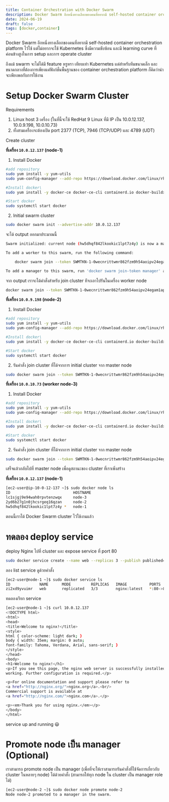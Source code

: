 ```yaml
---
title: Container Orchestration with Docker Swarm
description: Docker Swarm อีกหนึ่งทางเลือกของคนที่อยากมี self-hosted container orchestration platform ไว้ใช้ แต่ไม่อยากจะใช้ Kubernetes ซึ่งมีความซับซ้อน และมี learning curve ที่ค่อนข้างสูงในการ setup และการ operate cluster
date: 2024-06-19
draft: false
tags: [docker,container]
---
```


Docker Swarm อีกหนึ่งทางเลือกของคนที่อยากมี self-hosted container orchestration platform ไว้ใช้ แต่ไม่อยากจะใช้ Kubernetes ซึ่งมีความซับซ้อน และมี learning curve ที่ค่อนข้างสูงในการ setup และการ operate cluster

ถึงแม้ swarm จะไม่ได้มี feature หรูหรา เทียบเท่า Kubernetes แต่สำหรับทีมขนาดเล็ก และขนาดกลางที่ต้องการเพียงแค่ฟังก์ชั่นพื้นฐานของ container orchestration platform ก็คิดว่าน่าจะเพียงพอกับการใช้งาน

# Setup Docker Swarm Cluster

Requirements
1. Linux host 3 เครื่อง (ในที่นี้จะใช้ RedHat 9 Linux ที่มี IP เป็น 10.0.12.137, 10.0.9.198, 10.0.10.73)
2. ทั้งสามเครื่องจะต้องเปิด port 2377 (TCP), 7946 (TCP/UDP) และ 4789 (UDT)

Create cluster

**ที่เครื่อง `10.0.12.137` (node-1)**

1. Install Docker
```bash
#add repository
sudo yum install -y yum-utils
sudo yum-config-manager --add-repo https://download.docker.com/linux/rhel/docker-ce.repo

#Install docker\
sudo yum install -y docker-ce docker-ce-cli containerd.io docker-buildx-plugin docker-compose-plugin

#Start docker
sudo systemctl start docker
```

2. Initial swarm cluster

```bash
sudo docker swarm init --advertise-addr 10.0.12.137
```

จะได้ output ออกมาประมาณนี้

```bash
Swarm initialized: current node (hw5dhqf842lkookic1lpt7z4y) is now a manager.

To add a worker to this swarm, run the following command:

    docker swarm join --token SWMTKN-1-0wecnrittwmr862fzm9h54aoipv24egam1ap5wsbbw34hvl0k7-07lm7ktxvhy5r6xq15mydyjxp 10.0.12.137:2377

To add a manager to this swarm, run 'docker swarm join-token manager' and follow the instructions.
```

จาก output เราจะได้คำสั่งสำหรับ join cluster ทีจะเอาไปรันในเครื่อง worker node

```bash
docker swarm join --token SWMTKN-1-0wecnrittwmr862fzm9h54aoipv24egam1ap5wsbbw34hvl0k7-07lm7ktxvhy5r6xq15mydyjxp 10.0.12.137:2377
```

**ที่เครื่อง `10.0.9.198` (node-2)**
1. Install Docker

```bash
#add repository
sudo yum install -y yum-utils
sudo yum-config-manager --add-repo https://download.docker.com/linux/rhel/docker-ce.repo

#Install docker\
sudo yum install -y docker-ce docker-ce-cli containerd.io docker-buildx-plugin docker-compose-plugin

#Start docker
sudo systemctl start docker
```

2. รันคำสั่ง join cluster ที่ได้จากการ initial cluster จาก master node

```bash
sudo docker swarm join --token SWMTKN-1-0wecnrittwmr862fzm9h54aoipv24egam1ap5wsbbw34hvl0k7-07lm7ktxvhy5r6xq15mydyjxp 10.0.12.137:2377
```

**ที่เครื่อง `10.0.10.73` (worker node-3)**
1. Install Docker

```bash
#add repository
sudo yum install -y yum-utils
sudo yum-config-manager --add-repo https://download.docker.com/linux/rhel/docker-ce.repo

#Install docker\
sudo yum install -y docker-ce docker-ce-cli containerd.io docker-buildx-plugin docker-compose-plugin

#Start docker
sudo systemctl start docker
```

2. รันคำสั่ง join cluster ที่ได้จากการ initial cluster จาก master node

```bash
sudo docker swarm join --token SWMTKN-1-0wecnrittwmr862fzm9h54aoipv24egam1ap5wsbbw34hvl0k7-07lm7ktxvhy5r6xq15mydyjxp 10.0.12.137:2377
```

เสร็จแล้วกลับไปที่ master node เพื่อดูสถานะของ cluster ที่เราเพิ่งสร้าง

**ที่เครื่อง `10.0.12.137` (node-1)**

```bash
[ec2-user@ip-10-0-12-137 ~]$ sudo docker node ls
ID                            HOSTNAME                                         STATUS    AVAILABILITY   MANAGER STATUS   ENGINE VERSION
lc1sjgj9e94wah0rpvtenzwqx     node-3                                            Ready    Active                          26.1.4
2yd6b27g1n0jhcsrgeq16qzan     node-2                                            Ready    Active                          26.1.4
hw5dhqf842lkookic1lpt7z4y *   node-1                                            Ready    Active         Leader           26.1.4
```

ตอนนี้เราได้ Docker Swarm cluster ไว้ใช้งานแล้ว

# ทดลอง deploy service

deploy Nginx ไปที่ cluster และ expose service ที่ port 80

```bash
sudo docker service create --name web --replicas 3 --publish published=80,target=80 nginx:latest
```

ลอง list service ดูด้วยคำสั้ง

```bash
[ec2-user@node-1 ~]$ sudo docker service ls
ID             NAME      MODE         REPLICAS   IMAGE          PORTS
zi2xd9yvuimr   web       replicated   3/3        nginx:latest   *:80->80/tcp
```

ทดลองเรียก service

```bash
[ec2-user@node-1 ~]$ curl 10.0.12.137
<!DOCTYPE html>
<html>
<head>
<title>Welcome to nginx!</title>
<style>
html { color-scheme: light dark; }
body { width: 35em; margin: 0 auto;
font-family: Tahoma, Verdana, Arial, sans-serif; }
</style>
</head>
<body>
<h1>Welcome to nginx!</h1>
<p>If you see this page, the nginx web server is successfully installed and
working. Further configuration is required.</p>

<p>For online documentation and support please refer to
<a href="http://nginx.org/">nginx.org</a>.<br/>
Commercial support is available at
<a href="http://nginx.com/">nginx.com</a>.</p>

<p><em>Thank you for using nginx.</em></p>
</body>
</html>
```

service up and running :smiley:

# Promote node เป็น manager (Optional)

เราสามารถ promote node เป็น manager (เพื่อที่จะให้เราสามารถรันคำสั่งที่ใช้จัดการเกี่ยวกับ cluster ในหลายๆ node) ได้ด้วยคำสั้ง (สามารถให้ทุก node ใน cluster เป็น manager role ได้)

```bash
[ec2-user@node-2 ~]$ sudo docker node promote node-2
Node node-2 promoted to a manager in the swarm.
```
